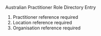 Australian Practitioner Role Directory Entry

1. Practitioner reference required
1. Location reference required
1. Organisation reference required

